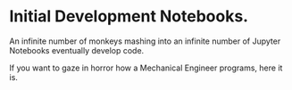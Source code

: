 # Initial Development Notebooks.

An infinite number of monkeys mashing into an infinite number of Jupyter Notebooks eventually develop code.

If you want to gaze in horror how a Mechanical Engineer programs, here it is.
